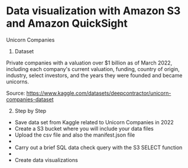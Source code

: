 # Data visualization with Amazon S3 and Amazon QuickSight

Unicorn Companies

1) Dataset

Private companies with a valuation over $1 billion as of March 2022, including each company's current valuation, funding, country of origin, industry, select investors, and the years they were founded and became unicorns.

Source: https://www.kaggle.com/datasets/deepcontractor/unicorn-companies-dataset


2) Step by Step

- Save data set from Kaggle related to Unicorn Companies in 2022
- Create a S3 bucket where you will include your data files
- Upload the csv file and also the manifest.json file
- 
- Carry out a brief SQL data check query with the S3 SELECT function
- 
- Create data visualizations




